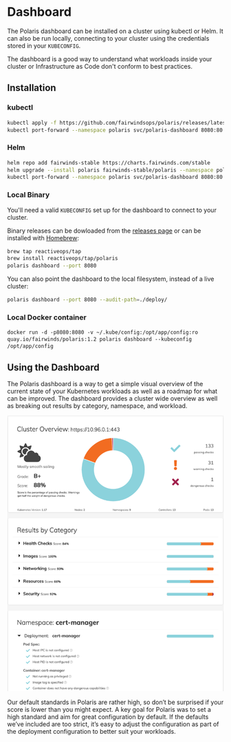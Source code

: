 # Dashboard

The Polaris dashboard can be installed on a cluster using kubectl or Helm. It
can also be run locally, connecting to your cluster using the credentials stored in your `KUBECONFIG`.

The dashboard is a good way to understand what workloads inside your cluster or Infrastructure as Code
don't conform to best practices.

## Installation

### kubectl
```bash
kubectl apply -f https://github.com/fairwindsops/polaris/releases/latest/download/dashboard.yaml
kubectl port-forward --namespace polaris svc/polaris-dashboard 8080:80
```
### Helm
```bash
helm repo add fairwinds-stable https://charts.fairwinds.com/stable
helm upgrade --install polaris fairwinds-stable/polaris --namespace polaris
kubectl port-forward --namespace polaris svc/polaris-dashboard 8080:80
```

### Local Binary
You'll need a valid `KUBECONFIG` set up for the dashboard to connect to your cluster.

Binary releases can be dowloaded from the [releases page](https://github.com/fairwindsops/polaris/releases)
or can be installed with [Homebrew](https://brew.sh/):
```bash
brew tap reactiveops/tap
brew install reactiveops/tap/polaris
polaris dashboard --port 8080
```

You can also point the dashboard to the local filesystem, instead of a live cluster:
```bash
polaris dashboard --port 8080 --audit-path=./deploy/
```

### Local Docker container

```
docker run -d -p8080:8080 -v ~/.kube/config:/opt/app/config:ro  quay.io/fairwinds/polaris:1.2 polaris dashboard --kubeconfig /opt/app/config
```

##  Using the Dashboard
The Polaris dashboard is a way to get a simple visual overview of the current state of your Kubernetes workloads as well as a roadmap for what can be improved. The dashboard provides a cluster wide overview as well as breaking out results by category, namespace, and workload.

<p align="center">
  <img src="/img/dashboard-screenshot.png" alt="Polaris Dashboard" width="550"/>
</p>

Our default standards in Polaris are rather high, so don’t be surprised if your score is lower than you might expect. A key goal for Polaris was to set a high standard and aim for great configuration by default. If the defaults we’ve included are too strict, it’s easy to adjust the configuration as part of the deployment configuration to better suit your workloads.
